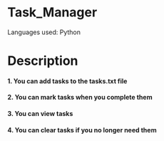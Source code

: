 # Task_Manager
Languages used: Python

# Description
#### 1. You can add tasks to the tasks.txt file
#### 2. You can mark tasks when you complete them
#### 3. You can view tasks
#### 4. You can clear tasks if you no longer need them
